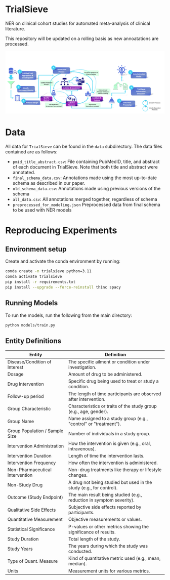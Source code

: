 # TrialSieve
NER on clinical cohort studies for automated meta-analysis of clinical literature.  

This repository will be updated on a rolling basis as new annoatations are processed.

![TrialSieve](trialsieve.png)

# Data
All data for `TrialSieve` can be found in the `data` subdirectory.  The data files contained are as follows:
* `pmid_title_abstract.csv`: File containing PubMedID, title, and abstract of each document in TrialSieve.  Note that both title and abstract were annotated.
* `final_schema_data.csv`: Annotations made using the most up-to-date schema as described in our paper.
* `old_schema_data.csv`: Annotations made using previous versions of the schema
* `all_data.csv`: All annotations merged together, regardless of schema
* `preprocessed_for_modeling.json` Preprocessed data from final schema to be used with NER models


# Reproducing Experiments
## Environment setup
Create and activate the conda environment by running:
```bash
conda create -n trialsieve python=3.11
conda activate trialsieve
pip install -r requirements.txt
pip install --upgrade --force-reinstall thinc spacy
```

## Running Models
To run the models, run the following from the main directory:
```bash
python models/train.py
```

## Entity Definitions

| Entity                          | Definition                                                           |
|---------------------------------|----------------------------------------------------------------------|
| Disease/Condition of Interest   | The specific ailment or condition under investigation.               |
| Dosage                          | Amount of drug to be administered.                                   |
| Drug Intervention               | Specific drug being used to treat or study a condition.              |
| Follow-up period                | The length of time participants are observed after intervention.     |
| Group Characteristic            | Characteristics or traits of the study group (e.g., age, gender).    |
| Group Name                      | Name assigned to a study group (e.g., "control" or "treatment").     |
| Group Population / Sample Size  | Number of individuals in a study group.                              |
| Intervention Administration     | How the intervention is given (e.g., oral, intravenous).             |
| Intervention Duration           | Length of time the intervention lasts.                               |
| Intervention Frequency          | How often the intervention is administered.                          |
| Non-Pharmaceutical Intervention | Non-drug treatments like therapy or lifestyle changes.               |
| Non-Study Drug                  | A drug not being studied but used in the study (e.g., for control).  |
| Outcome (Study Endpoint)        | The main result being studied (e.g., reduction in symptom severity). |
| Qualitative Side Effects        | Subjective side effects reported by participants.                    |
| Quantitative Measurement        | Objective measurements or values.                                    |
| Statistical Significance        | P-values or other metrics showing the significance of results.       |
| Study Duration                  | Total length of the study.                                           |
| Study Years                     | The years during which the study was conducted.                      |
| Type of Quant. Measure          | Kind of quantitative metric used (e.g., mean, median).               |
| Units                           | Measurement units for various metrics.                               |
